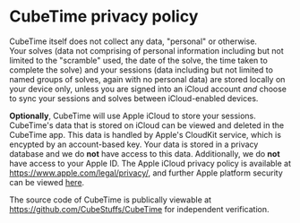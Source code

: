 # CubeTime privacy policy

CubeTime itself does not collect any data, "personal" or otherwise.    
Your solves (data not comprising of personal information including but not limited to the "scramble" used, the date of the solve, the time taken to complete the solve) and your sessions (data including but not limited to named groups of solves, again with no personal data) are stored locally on your device only, unless you are signed into an iCloud account *and* choose to sync your sessions and solves between iCloud-enabled devices.

**Optionally**, CubeTime will use Apple iCloud to store your sessions. CubeTime's data that is stored on iCloud can be viewed and deleted in the CubeTime app. This data is handled by Apple's CloudKit service, which is encypted by an account-based key. Your data is stored in a privacy database and we do **not** have access to this data. Additionally, we do **not** have access to your Apple ID.
The Apple iCloud privacy policy is available at https://www.apple.com/legal/privacy/, and further Apple platform security can be viewed [here](https://support.apple.com/en-is/guide/security/welcome/web).

The source code of CubeTime is publically viewable at https://github.com/CubeStuffs/CubeTime for independent verification.

